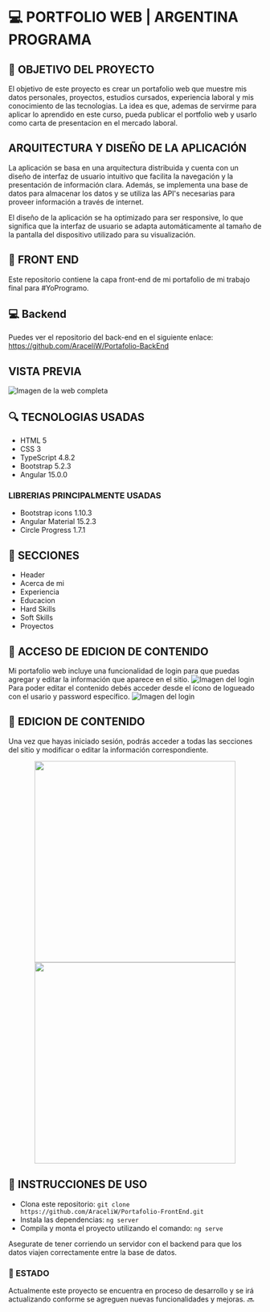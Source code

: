 # 💻 PORTFOLIO WEB | ARGENTINA PROGRAMA

## 📍 OBJETIVO DEL PROYECTO
El objetivo de este proyecto es crear un portafolio web que muestre mis datos personales, proyectos, estudios cursados, experiencia laboral y mis conocimiento de las tecnologias. La idea es que, ademas de servirme para aplicar lo aprendido en este curso, pueda publicar el portfolio web y usarlo como carta de presentacion en el mercado laboral.


## ARQUITECTURA Y DISEÑO DE LA APLICACIÓN
La aplicación se basa en una arquitectura distribuida y cuenta con un diseño de interfaz de usuario intuitivo que facilita la navegación y la presentación de información clara. Además, se implementa una base de datos para almacenar los datos y se utiliza las API's necesarias para proveer información a través de internet.

El diseño de la aplicación se ha optimizado para ser responsive, lo que significa que la interfaz de usuario se adapta automáticamente al tamaño de la pantalla del dispositivo utilizado para su visualización.


## 🎨 FRONT END 
Este repositorio contiene la capa front-end de mi portafolio de mi trabajo final para #YoProgramo.

## 💻 Backend
Puedes ver el repositorio del back-end en el siguiente enlace: https://github.com/AraceliW/Portafolio-BackEnd

## VISTA PREVIA
![Imagen de la web completa](https://drive.google.com/uc?export=download&id=11xBt4DXi6Niz8A95STCHWtJlIOm2xyuA)



## 🔍 TECNOLOGIAS USADAS
- HTML 5
- CSS 3
- TypeScript 4.8.2
- Bootstrap 5.2.3
- Angular 15.0.0

### LIBRERIAS PRINCIPALMENTE USADAS
- Bootstrap icons 1.10.3
- Angular Material 15.2.3
- Circle Progress 1.7.1


## 💼 SECCIONES
- Header
- Acerca de mi
- Experiencia
- Educacion
- Hard Skills
- Soft Skills
- Proyectos


## 🚪 ACCESO DE EDICION DE CONTENIDO
Mi portafolio web incluye una funcionalidad de login para que puedas agregar y editar la información que aparece en el sitio.
![Imagen del login](https://drive.google.com/uc?export=download&id=1MyYRD3wEDhE2iJM51fPkH-HdhoaUVTqJ)
Para poder editar el contenido debés acceder desde el ícono de logueado con el usario y password específico.
![Imagen del login](https://drive.google.com/uc?export=download&id=1AA53yNclbxPqVQVywBQITIJdsJUK8Hun)



## 📝 EDICION DE CONTENIDO
Una vez que hayas iniciado sesión, podrás acceder a todas las secciones del sitio y modificar o editar la información correspondiente.
<p align="center">
  <img src="https://drive.google.com/uc?export=download&id=14TBEsA52XjwRYeC_qheyc5mdb1VQkhWs" width="400" />
  <img src="https://drive.google.com/uc?export=download&id=1fdurIldBv73mEAODgFAVZov3_V8xfb5R" width="400" /> 
</p>


## 🚀 INSTRUCCIONES DE USO
- Clona este repositorio: 
    `git clone https://github.com/AraceliW/Portafolio-FrontEnd.git`
- Instala las dependencias: 
    `ng server`
- Compila y monta el proyecto utilizando el comando: 
    `ng serve`

Asegurate de tener corriendo un servidor con el backend para que los datos viajen correctamente entre la base de datos.


### 🚧 ESTADO 
Actualmente este proyecto se encuentra en proceso de desarrollo y se irá actualizando conforme se agreguen nuevas funcionalidades y mejoras. 🔜